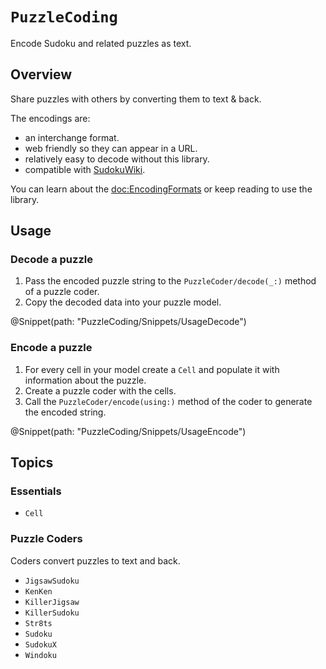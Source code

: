 # ``PuzzleCoding``

Encode Sudoku and related puzzles as text.

## Overview

Share puzzles with others by converting them to text & back.

The encodings are:
- an interchange format.
- web friendly so they can appear in a URL.
- relatively easy to decode without this library.
- compatible with [SudokuWiki](https://sudokuwiki.org).

You can learn about the <doc:EncodingFormats> or keep reading to use the library.

## Usage

### Decode a puzzle

1. Pass the encoded puzzle string to the ``PuzzleCoder/decode(_:)`` method of a puzzle coder.
2. Copy the decoded data into your puzzle model.

@Snippet(path: "PuzzleCoding/Snippets/UsageDecode")

### Encode a puzzle

1. For every cell in your model create a ``Cell`` and populate it with information about the puzzle.
2. Create a puzzle coder with the cells.
3. Call the ``PuzzleCoder/encode(using:)`` method of the coder to generate the encoded string.

@Snippet(path: "PuzzleCoding/Snippets/UsageEncode")

## Topics

### Essentials

- ``Cell``

### Puzzle Coders

Coders convert puzzles to text and back.

- ``JigsawSudoku``
- ``KenKen``
- ``KillerJigsaw``
- ``KillerSudoku``
- ``Str8ts``
- ``Sudoku``
- ``SudokuX``
- ``Windoku``
